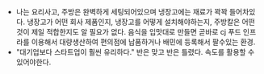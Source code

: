 - 나는 요리사고, 주방은 완벽하게 세팅되어있으며 냉장고에는 재료가 꽉꽉 들어차있다.
냉장고가 어떤 회사 제품인지, 냉장고를 어떻게 설치해야하는지, 주방칼은 어떤 것이 제일 적합한지도 알 필요가 없다.
음식을 입맛대로 만들면 곧바로 cj 푸드 인프라를 이용해서 대량생산하여 편의점에 납품하거나 배민에 등록해서 팔수있는 환경.
- "대기업보다 스타트업이 훨씬 유리하다." 반은 맞고 반은 틀렸다. 속도를 활용할 수 있어야한다.
